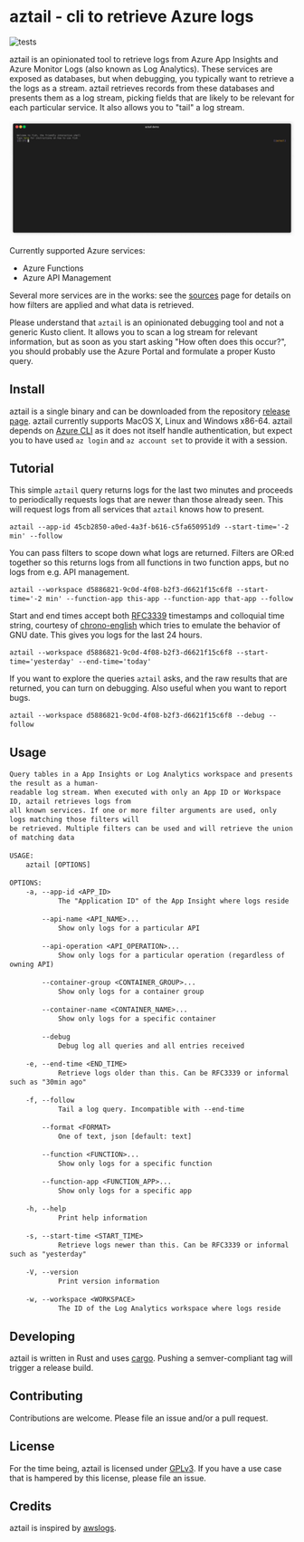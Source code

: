 # aztail - cli to retrieve Azure logs

![tests](https://github.com/bittrance/aztail/actions/workflows/pr.yaml/badge.svg?branch=main)

aztail is an opinionated tool to retrieve logs from Azure App Insights and Azure Monitor Logs (also known as Log Analytics). These services are exposed as databases, but when debugging, you typically want to retrieve a the logs as a stream. aztail retrieves records from these databases and presents them as a log stream, picking fields that are likely to be relevant for each particular service. It also allows you to "tail" a log stream.

![aztail demo](./assets/aztail-min.gif)

Currently supported Azure services:

- Azure Functions
- Azure API Management

Several more services are in the works: see the [sources](./examples/README.md) page for details on how filters are applied and what data is retrieved.

Please understand that `aztail` is an opinionated debugging tool and not a generic Kusto client. It allows you to scan a log stream for relevant information, but as soon as you start asking "How often does this occur?", you should probably use the Azure Portal and formulate a proper Kusto query.

## Install

aztail is a single binary and can be downloaded from the repository [release page](https://github.com/bittrance/aztail/releases). aztail currently supports MacOS X, Linux and Windows x86-64. aztail depends on [Azure CLI](https://docs.microsoft.com/en-us/cli/azure/install-azure-cli) as it does not itself handle authentication, but expect you to have used `az login` and `az account set` to provide it with a session.

## Tutorial

This simple `aztail` query returns logs for the last two minutes and proceeds to periodically requests logs that are newer than those already seen. This will request logs from all services that `aztail` knows how to present.

```
aztail --app-id 45cb2850-a0ed-4a3f-b616-c5fa650951d9 --start-time='-2 min' --follow
```

You can pass filters to scope down what logs are returned. Filters are OR:ed together so this returns logs from all functions in two function apps, but no logs from e.g. API management.

```
aztail --workspace d5886821-9c0d-4f08-b2f3-d6621f15c6f8 --start-time='-2 min' --function-app this-app --function-app that-app --follow
```

Start and end times accept both [RFC3339](https://datatracker.ietf.org/doc/html/rfc3339) timestamps and colloquial time string, courtesy of [chrono-english](https://docs.rs/chrono-english/latest/chrono_english/) which tries to emulate the behavior of GNU date. This gives you logs for the last 24 hours.

```
aztail --workspace d5886821-9c0d-4f08-b2f3-d6621f15c6f8 --start-time='yesterday' --end-time='today'
```

If you want to explore the queries `aztail` asks, and the raw results that are returned, you can turn on debugging. Also useful when you want to report bugs.

```
aztail --workspace d5886821-9c0d-4f08-b2f3-d6621f15c6f8 --debug --follow
```

## Usage

```
Query tables in a App Insights or Log Analytics workspace and presents the result as a human-
readable log stream. When executed with only an App ID or Workspace ID, aztail retrieves logs from
all known services. If one or more filter arguments are used, only logs matching those filters will
be retrieved. Multiple filters can be used and will retrieve the union of matching data

USAGE:
    aztail [OPTIONS]

OPTIONS:
    -a, --app-id <APP_ID>
            The "Application ID" of the App Insight where logs reside

        --api-name <API_NAME>...
            Show only logs for a particular API

        --api-operation <API_OPERATION>...
            Show only logs for a particular operation (regardless of owning API)

        --container-group <CONTAINER_GROUP>...
            Show only logs for a container group

        --container-name <CONTAINER_NAME>...
            Show only logs for a specific container

        --debug
            Debug log all queries and all entries received

    -e, --end-time <END_TIME>
            Retrieve logs older than this. Can be RFC3339 or informal such as "30min ago"

    -f, --follow
            Tail a log query. Incompatible with --end-time

        --format <FORMAT>
            One of text, json [default: text]

        --function <FUNCTION>...
            Show only logs for a specific function

        --function-app <FUNCTION_APP>...
            Show only logs for a specific app

    -h, --help
            Print help information

    -s, --start-time <START_TIME>
            Retrieve logs newer than this. Can be RFC3339 or informal such as "yesterday"

    -V, --version
            Print version information

    -w, --workspace <WORKSPACE>
            The ID of the Log Analytics workspace where logs reside
```

## Developing

aztail is written in Rust and uses [cargo](https://doc.rust-lang.org/cargo/). Pushing a semver-compliant tag will trigger a release build.

## Contributing

Contributions are welcome. Please file an issue and/or a pull request.

## License

For the time being, aztail is licensed under [GPLv3](./LICENSE). If you have a use case that is hampered by this license, please file an issue.

## Credits

aztail is inspired by [awslogs](https://github.com/jorgebastida/awslogs).

